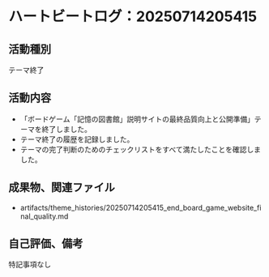 # ハートビートログ：20250714205415

## 活動種別
テーマ終了

## 活動内容
- 「ボードゲーム「記憶の図書館」説明サイトの最終品質向上と公開準備」テーマを終了しました。
- テーマ終了の履歴を記録しました。
- テーマの完了判断のためのチェックリストをすべて満たしたことを確認しました。

## 成果物、関連ファイル
- artifacts/theme_histories/20250714205415_end_board_game_website_final_quality.md

## 自己評価、備考
特記事項なし
